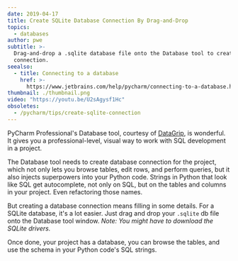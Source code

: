 ```yaml
---
date: 2019-04-17
title: Create SQLite Database Connection By Drag-and-Drop
topics:
  - databases
author: pwe
subtitle: >-
  Drag-and-drop a .sqlite database file onto the Database tool to create a
  connection.
seealso:
  - title: Connecting to a database
    href: >-
      https://www.jetbrains.com/help/pycharm/connecting-to-a-database.html#connect-to-sqlite
thumbnail: ./thumbnail.png
video: "https://youtu.be/U2sAgysf1Hc"
obsoletes:
  - /pycharm/tips/create-sqlite-connection
---
```


PyCharm Professional's Database tool, courtesy of [DataGrip](https://www.jetbrains.com/datagrip/), is wonderful. It gives you a professional-level, visual way to work with SQL development in a project.

The Database tool needs to create database connection for the project, which not only lets you browse tables, edit rows, and perform queries, but it also injects superpowers into your Python code. Strings in Python that look like SQL get autocomplete, not only on SQL, but on the tables and columns in your project. Even refactoring those names.

But creating a database connection means filling in some details. For a SQLite database, it's a lot easier. Just drag and drop your `.sqlite` db file onto the Database tool window. _Note: You might have to download the SQLite drivers._

Once done, your project has a database, you can browse the tables, and use the schema in your Python code's SQL strings.
